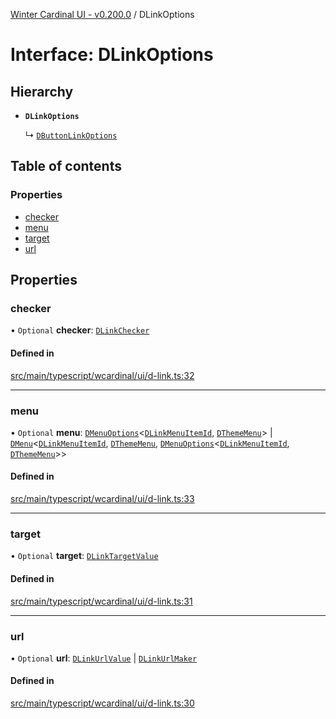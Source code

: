 [Winter Cardinal UI - v0.200.0](../index.md) / DLinkOptions

# Interface: DLinkOptions

## Hierarchy

- **`DLinkOptions`**

  ↳ [`DButtonLinkOptions`](DButtonLinkOptions.md)

## Table of contents

### Properties

- [checker](DLinkOptions.md#checker)
- [menu](DLinkOptions.md#menu)
- [target](DLinkOptions.md#target)
- [url](DLinkOptions.md#url)

## Properties

### checker

• `Optional` **checker**: [`DLinkChecker`](../index.md#dlinkchecker)

#### Defined in

[src/main/typescript/wcardinal/ui/d-link.ts:32](https://github.com/winter-cardinal/winter-cardinal-ui/blob/v0.200.0/src/main/typescript/wcardinal/ui/d-link.ts#L32)

___

### menu

• `Optional` **menu**: [`DMenuOptions`](DMenuOptions.md)<[`DLinkMenuItemId`](../index.md#dlinkmenuitemid), [`DThemeMenu`](DThemeMenu.md)\> \| [`DMenu`](../classes/DMenu.md)<[`DLinkMenuItemId`](../index.md#dlinkmenuitemid), [`DThemeMenu`](DThemeMenu.md), [`DMenuOptions`](DMenuOptions.md)<[`DLinkMenuItemId`](../index.md#dlinkmenuitemid), [`DThemeMenu`](DThemeMenu.md)\>\>

#### Defined in

[src/main/typescript/wcardinal/ui/d-link.ts:33](https://github.com/winter-cardinal/winter-cardinal-ui/blob/v0.200.0/src/main/typescript/wcardinal/ui/d-link.ts#L33)

___

### target

• `Optional` **target**: [`DLinkTargetValue`](../index.md#dlinktargetvalue)

#### Defined in

[src/main/typescript/wcardinal/ui/d-link.ts:31](https://github.com/winter-cardinal/winter-cardinal-ui/blob/v0.200.0/src/main/typescript/wcardinal/ui/d-link.ts#L31)

___

### url

• `Optional` **url**: [`DLinkUrlValue`](../index.md#dlinkurlvalue) \| [`DLinkUrlMaker`](../index.md#dlinkurlmaker)

#### Defined in

[src/main/typescript/wcardinal/ui/d-link.ts:30](https://github.com/winter-cardinal/winter-cardinal-ui/blob/v0.200.0/src/main/typescript/wcardinal/ui/d-link.ts#L30)

